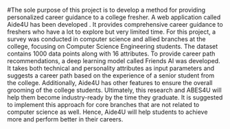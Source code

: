 #The sole purpose of this project is to develop a method for providing personalized career guidance to a college fresher.
A web application called Aide4U has been developed . 
It provides comprehensive career guidance to freshers who have a lot to explore but very limited time.
For this project, a survey was conducted in computer science and allied branches at the college, focusing on Computer Science Engineering students. 
The dataset contains 1000 data points along with 16 attributes.
To provide career path recommendations, a deep learning model called Friends AI was developed. 
It takes both technical and personality attributes as input parameters and suggests a career path based on the experience of a senior student from the college. 
Additionally, Aide4U has other features to ensure the overall grooming of the college students. 
Ultimately, this research and ABES4U will help them become industry-ready by the time they graduate. 
It is suggested to implement this approach for core branches that are not related to computer science as well. 
Hence, Aide4U will help students to achieve more and perform better in their careers.
